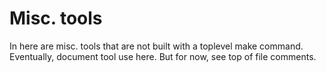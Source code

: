 # Misc. tools

In here are misc. tools that are not built with a toplevel make command. Eventually, document tool use here. But for now, see top of file comments.
